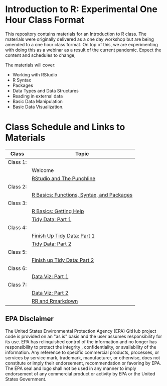 # Introduction to R: Experimental One Hour Class Format

This repository contains materials for an Introduction to R class.  The materials were originally delivered as a one day workshop but are being amended to a one hour class format.  On top of this, we are experimenting with doing this as a webinar as a result of the current pandemic.  Expect the content and schedules to change,

The materials will cover:

- Working with RStudio
- R Syntax
- Packages
- Data Types and Data Structures
- Reading in external data
- Basic Data Manipulation
- Basic Data Visualization.

# Class Schedule and Links to Materials

|Class                      |Topic                                             | 
|---------------------------|--------------------------------------------------| 
|Class 1:                   |                                                  |
|                           |Welcome                                           |
|                           |[RStudio and The Punchline](lessons/01_rstudio.md)|
|Class 2:                   |                                                  |
|                           |[R Basics: Functions, Syntax, and Packages](lessons/02_r_basics.md)|
|Class 3:                   |                                                  |
|                           |[R Basics: Getting Help](lessons/02_r_basics.md#getting-help)|
|                           |[Tidy Data: Part 1](lessons/03_tidy_data_in_r_1.md)|
|Class 4:                   |                                                  |
|                           |[Finish Up Tidy Data: Part 1](lessons/03_tidy_data_in_r_1.md)|
|                           |[Tidy Data: Part 2](lessons/03_tidy_data_in_r_2.md)|
|Class 5:                   |                                                  |
|                           |[Finish up Tidy Data: Part 2](lessons/03_tidy_data_in_r_2.md#filter) |
|Class 6:                   |                                                  |
|                           |[Data Viz: Part 1](lessons/04_data_viz_with_ggplot2.md)|
|Class 7:                   |                                                  |
|                           |[Data Viz: Part 2](lessons/04_data_viz_with_ggplot2.md)|
|                           |[RR and Rmarkdown](lessons/05_rr_and_rmarkdown.md)

## EPA Disclaimer
The United States Environmental Protection Agency (EPA) GitHub project code is provided on an "as is" basis and the user assumes responsibility for its use. EPA has relinquished control of the information and no longer has responsibility to protect the integrity , confidentiality, or availability of the information. Any reference to specific commercial products, processes, or services by service mark, trademark, manufacturer, or otherwise, does not constitute or imply their endorsement, recommendation or favoring by EPA. The EPA seal and logo shall not be used in any manner to imply endorsement of any commercial product or activity by EPA or the United States Government.